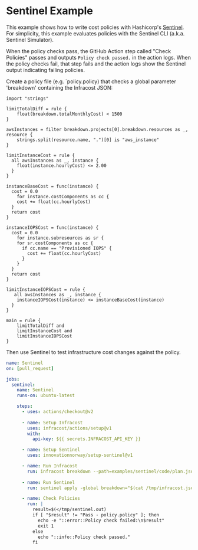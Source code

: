 # Sentinel Example

This example shows how to write cost policies with Hashicorp's [Sentinel](https://www.hashicorp.com/sentinel).  For simplicity, this example evaluates policies with the Sentinel CLI (a.k.a. Sentinel Simulator).

When the policy checks pass, the GitHub Action step called "Check Policies" passes and outputs `Policy check passed.` in the action logs. When the policy checks fail, that step fails and the action logs show the Sentinel output indicating failing policies.

Create a policy file (e.g. `policy.policy) that checks a global parameter 'breakdown' containing the Infracost JSON: 
```policy
import "strings"

limitTotalDiff = rule {
    float(breakdown.totalMonthlyCost) < 1500
}

awsInstances = filter breakdown.projects[0].breakdown.resources as _, resource {
	strings.split(resource.name, ".")[0] is "aws_instance"
}

limitInstanceCost = rule {
  all awsInstances as _, instance {
  	float(instance.hourlyCost) <= 2.00
  }
}

instanceBaseCost = func(instance) {
  cost = 0.0
 	for instance.costComponents as cc {
    cost += float(cc.hourlyCost)
  }
  return cost
}

instanceIOPSCost = func(instance) {
  cost = 0.0
 	for instance.subresources as sr {
    for sr.costComponents as cc {
      if cc.name == "Provisioned IOPS" {
        cost += float(cc.hourlyCost)
      }
    }
  }
  return cost
}

limitInstanceIOPSCost = rule {
   all awsInstances as _, instance {
  	instanceIOPSCost(instance) <= instanceBaseCost(instance)
  }
}

main = rule {
    limitTotalDiff and
    limitInstanceCost and
    limitInstanceIOPSCost
}
```

Then use Sentinel to test infrastructure cost changes against the policy.

[//]: <> (BEGIN EXAMPLE)
```yml
name: Sentinel
on: [pull_request]

jobs:
  sentinel:
    name: Sentinel
    runs-on: ubuntu-latest

    steps:
      - uses: actions/checkout@v2
      
      - name: Setup Infracost
        uses: infracost/actions/setup@v1
        with:
          api-key: ${{ secrets.INFRACOST_API_KEY }}

      - name: Setup Sentinel
        uses: innovationnorway/setup-sentinel@v1

      - name: Run Infracost
        run: infracost breakdown --path=examples/sentinel/code/plan.json --format=json --out-file=/tmp/infracost.json
        
      - name: Run Sentinel
        run: sentinel apply -global breakdown="$(cat /tmp/infracost.json)" examples/sentinel/policy/policy.policy | tee /tmp/sentinel.out

      - name: Check Policies
        run: |
          result=$(</tmp/sentinel.out)
          if [ "$result" != "Pass - policy.policy" ]; then
            echo -e "::error::Policy check failed:\n$result"
            exit 1
          else
            echo "::info::Policy check passed."
          fi
```
[//]: <> (END EXAMPLE)
